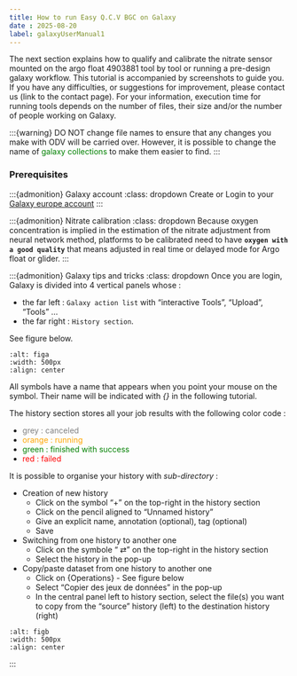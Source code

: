 ```yaml
---
title: How to run Easy Q.C.V BGC on Galaxy
date : 2025-08-20
label: galaxyUserManual1
---
```


The next section explains how to qualify and calibrate the nitrate sensor mounted on the argo float 4903881 tool by tool or running a pre-design galaxy workflow. This tutorial is accompanied by screenshots to guide you. If you have any difficulties, or suggestions for improvement, please contact us (link to the contact page). For your information, execution time for running tools depends on the number of files, their size and/or the number of people working on Galaxy.

:::{warning}
DO NOT change file names to ensure that any changes you make with ODV will be carried over. However, it is possible to change the name of <span style="color:green">galaxy collections</span> to make them easier to find.
:::

### Prerequisites

:::{admonition} Galaxy account
:class: dropdown
Create or Login to your [Galaxy europe account](https://earth-system.usegalaxy.eu/login/start)
:::

:::{admonition} Nitrate calibration
:class: dropdown
Because oxygen concentration is implied in the estimation of the nitrate adjustment from neural network method, platforms to be calibrated need to have **`oxygen with a good quality`** that means adjusted in real time or delayed mode for Argo float or glider.
:::

:::{admonition} Galaxy tips and tricks
:class: dropdown
Once you are login, Galaxy is divided into 4 vertical panels whose : 
- the far left : `Galaxy action list` with “interactive Tools”, “Upload”, “Tools” …
- the far right : `History section`.

See figure below.

```{image}  ../../embedded-ressources/figures/S141a_history.png
:alt: figa
:width: 500px
:align: center
```

All symbols have a name that appears when you point your mouse on the symbol. Their name will be indicated with *{}* in the following tutorial.

The history section stores all your job results with the following color code :
- <span style="color:grey">grey : canceled</span>
- <span style="color:orange">orange : running</span>
- <span style="color:green">green : finished with success</span>
- <span style="color:red">red : failed</span>


It is possible to organise your history with *sub-directory* :
- Creation of new history 
    - Click on the symbol “+” on the top-right in the history section 
    - Click on the pencil aligned to “Unnamed history”
    - Give an explicit name, annotation (optional), tag (optional)
    - Save
- Switching from one history to another one
    - Click on the symbole “ ⇄” on the top-right in the history section
    - Select the history in the pop-up
- Copy/paste dataset from one history to another one
    - Click on {Operations} - See figure below
    - Select “Copier des jeux de données” in the pop-up
    - In the central panel left to history section, select the file(s) you want to copy from the “source” history (left) to the destination history (right)


```{image}  ../../embedded-ressources/figures/S141a_operations.png
:alt: figb
:width: 500px
:align: center
```
:::